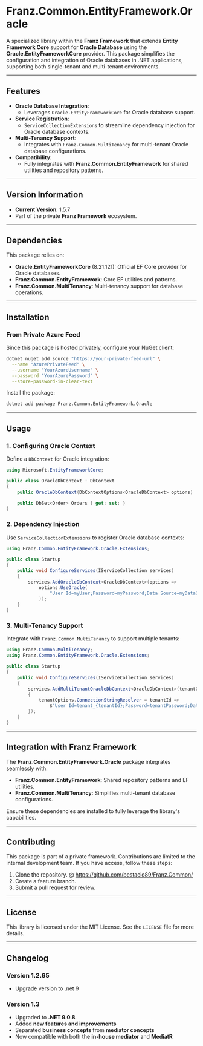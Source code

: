 # **Franz.Common.EntityFramework.Oracle**

A specialized library within the **Franz Framework** that extends **Entity Framework Core** support for **Oracle Database** using the **Oracle.EntityFrameworkCore** provider. This package simplifies the configuration and integration of Oracle databases in .NET applications, supporting both single-tenant and multi-tenant environments.

---

## **Features**

- **Oracle Database Integration**:
  - Leverages `Oracle.EntityFrameworkCore` for Oracle database support.
- **Service Registration**:
  - `ServiceCollectionExtensions` to streamline dependency injection for Oracle database contexts.
- **Multi-Tenancy Support**:
  - Integrates with `Franz.Common.MultiTenancy` for multi-tenant Oracle database configurations.
- **Compatibility**:
  - Fully integrates with **Franz.Common.EntityFramework** for shared utilities and repository patterns.

---

## **Version Information**

- **Current Version**: 1.5.7
- Part of the private **Franz Framework** ecosystem.

---

## **Dependencies**

This package relies on:
- **Oracle.EntityFrameworkCore** (8.21.121): Official EF Core provider for Oracle databases.
- **Franz.Common.EntityFramework**: Core EF utilities and patterns.
- **Franz.Common.MultiTenancy**: Multi-tenancy support for database operations.

---

## **Installation**

### **From Private Azure Feed**
Since this package is hosted privately, configure your NuGet client:

```bash
dotnet nuget add source "https://your-private-feed-url" \
  --name "AzurePrivateFeed" \
  --username "YourAzureUsername" \
  --password "YourAzurePassword" \
  --store-password-in-clear-text
```

Install the package:

```bash
dotnet add package Franz.Common.EntityFramework.Oracle  
```

---

## **Usage**

### **1. Configuring Oracle Context**

Define a `DbContext` for Oracle integration:

```csharp
using Microsoft.EntityFrameworkCore;

public class OracleDbContext : DbContext
{
    public OracleDbContext(DbContextOptions<OracleDbContext> options) : base(options) { }

    public DbSet<Order> Orders { get; set; }
}
```

### **2. Dependency Injection**

Use `ServiceCollectionExtensions` to register Oracle database contexts:

```csharp
using Franz.Common.EntityFramework.Oracle.Extensions;

public class Startup
{
    public void ConfigureServices(IServiceCollection services)
    {
        services.AddOracleDbContext<OracleDbContext>(options =>
            options.UseOracle(
                "User Id=myUser;Password=myPassword;Data Source=myDataSource"
            ));
    }
}
```

### **3. Multi-Tenancy Support**

Integrate with `Franz.Common.MultiTenancy` to support multiple tenants:

```csharp
using Franz.Common.MultiTenancy;
using Franz.Common.EntityFramework.Oracle.Extensions;

public class Startup
{
    public void ConfigureServices(IServiceCollection services)
    {
        services.AddMultiTenantOracleDbContext<OracleDbContext>(tenantOptions =>
        {
            tenantOptions.ConnectionStringResolver = tenantId =>
                $"User Id=tenant_{tenantId};Password=tenantPassword;Data Source=myDataSource";
        });
    }
}
```

---

## **Integration with Franz Framework**

The **Franz.Common.EntityFramework.Oracle** package integrates seamlessly with:
- **Franz.Common.EntityFramework**: Shared repository patterns and EF utilities.
- **Franz.Common.MultiTenancy**: Simplifies multi-tenant database configurations.

Ensure these dependencies are installed to fully leverage the library's capabilities.

---

## **Contributing**

This package is part of a private framework. Contributions are limited to the internal development team. If you have access, follow these steps:
1. Clone the repository. @ https://github.com/bestacio89/Franz.Common/
2. Create a feature branch.
3. Submit a pull request for review.

---

## **License**

This library is licensed under the MIT License. See the `LICENSE` file for more details.

---

## **Changelog**

### Version 1.2.65
- Upgrade version to .net 9

### Version 1.3
- Upgraded to **.NET 9.0.8**
- Added **new features and improvements**
- Separated **business concepts** from **mediator concepts**
- Now compatible with both the **in-house mediator** and **MediatR**
